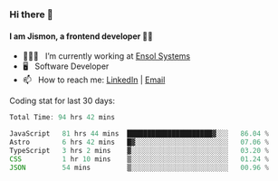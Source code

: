 ### Hi there 👋

#### I am Jismon, a frontend developer 👦🏻

- 🧑🏻‍💻   &nbsp; I’m currently working at <a href='https://www.ensolsystems.com/' target="_blank">Ensol Systems</a>
- 🖥   &nbsp; Software Developer
- 📫   &nbsp; How to reach me: <a href='https://www.linkedin.com/in/jismonthomas/'>LinkedIn</a> | <a href='mailto:hellojismonthomas@gmail.com'>Email</a>

Coding stat for last 30 days:
<!--START_SECTION:waka-->

```javascript
Total Time: 94 hrs 42 mins

JavaScript   81 hrs 44 mins  █████████████████████▓░░░   86.04 %
Astro        6 hrs 42 mins   █▓░░░░░░░░░░░░░░░░░░░░░░░   07.06 %
TypeScript   3 hrs 2 mins    ▓░░░░░░░░░░░░░░░░░░░░░░░░   03.20 %
CSS          1 hr 10 mins    ▒░░░░░░░░░░░░░░░░░░░░░░░░   01.24 %
JSON         54 mins         ▒░░░░░░░░░░░░░░░░░░░░░░░░   00.96 %
```

<!--END_SECTION:waka-->

<!--
**jismonthomas/jismonthomas** is a ✨ _special_ ✨ repository because its `README.md` (this file) appears on your GitHub profile.

Here are some ideas to get you started:

- 🔭 I’m currently working on ...
- 🌱 I’m currently learning ...
- 👯 I’m looking to collaborate on ...
- 🤔 I’m looking for help with ...
- 💬 Ask me about ...
- 📫 How to reach me: ...
- 😄 Pronouns: ...
- ⚡ Fun fact: ...
-->
